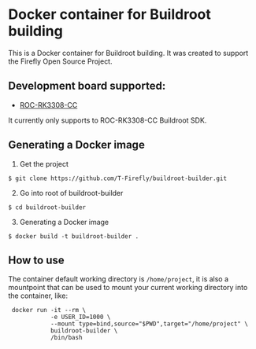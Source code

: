 # Docker container for Buildroot building

This is a Docker container for Buildroot building. It was created to support the Firefly Open Source Project.  

## Development board supported:  

* [ROC-RK3308-CC](http://en.t-firefly.com/product/rocrk3308cc?theme=pc)

It currently only supports to ROC-RK3308-CC Buildroot SDK.  

## Generating a Docker image

1. Get the project  
```
$ git clone https://github.com/T-Firefly/buildroot-builder.git
```
2. Go into root of buildroot-builder  
```
$ cd buildroot-builder
```
3. Generating a Docker image  
```
$ docker build -t buildroot-builder .
```

## How to use

The container default working directory is `/home/project`, it is also a mountpoint that can be used to mount your current working directory into the container, like: 
```
 docker run -it --rm \
            -e USER_ID=1000 \
            --mount type=bind,source="$PWD",target="/home/project" \
            buildroot-builder \
            /bin/bash
```
